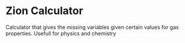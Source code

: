 # Zion Calculator
Calculator that gives the missing variables given certain values for gas properties. Usefull for physics and chemistry
